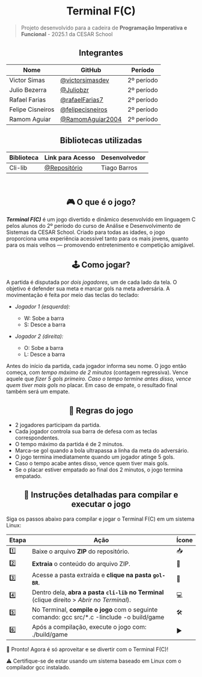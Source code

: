<h1 align="center">Terminal F(C)</h1>

> Projeto desenvolvido para a cadeira de **Programação Imperativa e Funcional** - 2025.1 da CESAR School


<h2 align="center">Integrantes</h1>

<div align="center">
  
  | Nome             | GitHub                                                             | Período     |
  |------------------|--------------------------------------------------------------------|-------------|
  | Victor Simas     | [@victorsimasdev](https://github.com/victorsimasdev)               | 2º período  |
  | Julio Bezerra    | [@Juliobzr](https://github.com/Juliobzr)                           | 2º período  |
  | Rafael Farias    | [@rafaelFarias7](https://github.com/rafaelFarias7)                 | 2º período  |
  | Felipe Cisneiros | [@felipecisneiros](https://github.com/felipecisneiros)             | 2º período  |
  | Ramom Aguiar     | [@RamomAguiar2004](https://github.com/RamomAguiar2004)             | 2º período  |

</div>

<h2 align="center">Bibliotecas utilizadas</h1>

<div align="center">
  
  | Biblioteca       | Link para Acesso                                              | Desenvolvedor |
  |------------------|---------------------------------------------------------------|---------------|
  | Cli-lib          | [@Repositório](https://github.com/tgfb/cli-lib)               | Tiago Barros  |
</div>
<br>

<h2 align="center">🎮 O que é o jogo?</h2>

***Terminal F(C)*** é um jogo divertido e dinâmico desenvolvido em linguagem C pelos alunos do 2º período do curso de Análise e Desenvolvimento de Sistemas da CESAR School. Criado para todas as idades, o jogo proporciona uma experiência acessível tanto para os mais jovens, quanto para os mais velhos — promovendo entretenimento e competição amigável.

<h2 align="center">🕹️ Como jogar?</h2>

A partida é disputada por *dois jogadores*, um de cada lado da tela. O objetivo é defender sua meta e marcar gols na meta adversária. A movimentação é feita por meio das teclas do teclado:

- *Jogador 1 (esquerda):*
  - W: Sobe a barra
  - S: Desce a barra

- *Jogador 2 (direita):*
  - O: Sobe a barra
  - L: Desce a barra

Antes do início da partida, cada jogador informa seu nome. O jogo então começa, com *tempo máximo de 2 minutos* (contagem regressiva). Vence aquele que *fizer 5 gols primeiro. Caso o tempo termine antes disso, vence quem tiver mais gols* no placar. Em caso de empate, o resultado final também será um empate.

<h2 align="center">📏 Regras do jogo</h2>

- 2 jogadores participam da partida.
- Cada jogador controla sua barra de defesa com as teclas correspondentes.
- O tempo máximo da partida é de 2 minutos.
- Marca-se gol quando a bola ultrapassa a linha da meta do adversário.
- O jogo termina imediatamente quando um jogador atinge 5 gols.
- Caso o tempo acabe antes disso, vence quem tiver mais gols.
- Se o placar estiver empatado ao final dos 2 minutos, o jogo termina empatado.

<h2 align="center">🧪 Instruções detalhadas para compilar e executar o jogo</h2>
Siga os passos abaixo para compilar e jogar o Terminal F(C) em um sistema Linux:

| Etapa | Ação                                                                                        | Ícone |
| ----- | ------------------------------------------------------------------------------------------- | ----- |
| 1️⃣   | Baixe o arquivo **ZIP** do repositório.                                                     | 📥    |
| 2️⃣   | **Extraia** o conteúdo do arquivo ZIP.                                                      | 📂    |
| 3️⃣   | Acesse a pasta extraída e **clique na pasta `gol-BR`**.                                     | 📁    |
| 4️⃣   | Dentro dela, **abra a pasta `cli-lib` no Terminal** (clique direito > *Abrir no Terminal*). | 💻    |
| 5️⃣   | No Terminal, **compile o jogo** com o seguinte comando: gcc src/*.c -Iinclude -o build/game | 🛠️    |
| 6️⃣   | Após a compilação, execute o jogo com: ./build/game                                         | ▶️    |

🎉 Pronto! Agora é só aproveitar e se divertir com o Terminal F(C)!                                   

⚠️ Certifique-se de estar usando um sistema baseado em Linux com o compilador gcc instalado.
 

